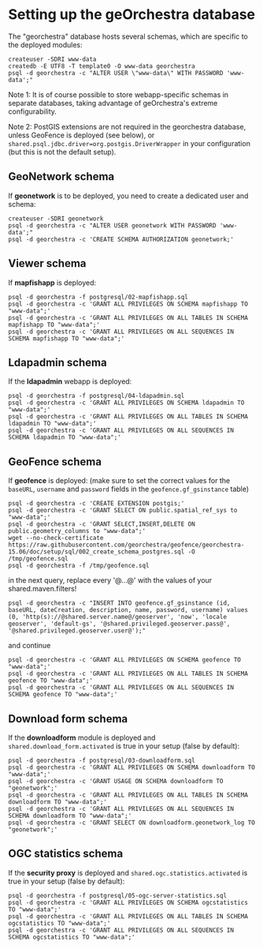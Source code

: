 # Setting up the geOrchestra database

The "georchestra" database hosts several schemas, which are specific to the deployed modules:
```
createuser -SDRI www-data
createdb -E UTF8 -T template0 -O www-data georchestra
psql -d georchestra -c "ALTER USER \"www-data\" WITH PASSWORD 'www-data';"
```

Note 1: It is of course possible to store webapp-specific schemas in separate databases, taking advantage of geOrchestra's extreme configurability.

Note 2: PostGIS extensions are not required in the georchestra database, unless GeoFence is deployed (see below), or ```shared.psql.jdbc.driver=org.postgis.DriverWrapper``` in your configuration (but this is not the default setup).

## GeoNetwork schema

If **geonetwork** is to be deployed, you need to create a dedicated user and schema:
```
createuser -SDRI geonetwork
psql -d georchestra -c "ALTER USER geonetwork WITH PASSWORD 'www-data';"
psql -d georchestra -c 'CREATE SCHEMA AUTHORIZATION geonetwork;'
```

## Viewer schema

If **mapfishapp** is deployed:
```
psql -d georchestra -f postgresql/02-mapfishapp.sql
psql -d georchestra -c 'GRANT ALL PRIVILEGES ON SCHEMA mapfishapp TO "www-data";'
psql -d georchestra -c 'GRANT ALL PRIVILEGES ON ALL TABLES IN SCHEMA mapfishapp TO "www-data";'
psql -d georchestra -c 'GRANT ALL PRIVILEGES ON ALL SEQUENCES IN SCHEMA mapfishapp TO "www-data";'
```

## Ldapadmin schema

If the **ldapadmin** webapp is deployed:
```
psql -d georchestra -f postgresql/04-ldapadmin.sql
psql -d georchestra -c 'GRANT ALL PRIVILEGES ON SCHEMA ldapadmin TO "www-data";'
psql -d georchestra -c 'GRANT ALL PRIVILEGES ON ALL TABLES IN SCHEMA ldapadmin TO "www-data";'
psql -d georchestra -c 'GRANT ALL PRIVILEGES ON ALL SEQUENCES IN SCHEMA ldapadmin TO "www-data";'
```

## GeoFence schema

If **geofence** is deployed: (make sure to set the correct values for the ```baseURL```, ```username``` and ```password``` fields in the ```geofence.gf_gsinstance``` table)
```
psql -d georchestra -c 'CREATE EXTENSION postgis;'
psql -d georchestra -c 'GRANT SELECT ON public.spatial_ref_sys to "www-data";'
psql -d georchestra -c 'GRANT SELECT,INSERT,DELETE ON public.geometry_columns to "www-data";'
wget --no-check-certificate https://raw.githubusercontent.com/georchestra/geofence/georchestra-15.06/doc/setup/sql/002_create_schema_postgres.sql -O /tmp/geofence.sql
psql -d georchestra -f /tmp/geofence.sql
```
in the next query, replace every '@...@' with the values of your shared.maven.filters!
```
psql -d georchestra -c "INSERT INTO geofence.gf_gsinstance (id, baseURL, dateCreation, description, name, password, username) values (0, 'http(s)://@shared.server.name@/geoserver', 'now', 'locale geoserver', 'default-gs', '@shared.privileged.geoserver.pass@', '@shared.privileged.geoserver.user@');"
```
and continue
```
psql -d georchestra -c 'GRANT ALL PRIVILEGES ON SCHEMA geofence TO "www-data";'
psql -d georchestra -c 'GRANT ALL PRIVILEGES ON ALL TABLES IN SCHEMA geofence TO "www-data";'
psql -d georchestra -c 'GRANT ALL PRIVILEGES ON ALL SEQUENCES IN SCHEMA geofence TO "www-data";'
```

## Download form schema

If the **downloadform** module is deployed and ```shared.download_form.activated``` is true in your setup (false by default):
```
psql -d georchestra -f postgresql/03-downloadform.sql
psql -d georchestra -c 'GRANT ALL PRIVILEGES ON SCHEMA downloadform TO "www-data";'
psql -d georchestra -c 'GRANT USAGE ON SCHEMA downloadform TO "geonetwork";'
psql -d georchestra -c 'GRANT ALL PRIVILEGES ON ALL TABLES IN SCHEMA downloadform TO "www-data";'
psql -d georchestra -c 'GRANT ALL PRIVILEGES ON ALL SEQUENCES IN SCHEMA downloadform TO "www-data";'
psql -d georchestra -c 'GRANT SELECT ON downloadform.geonetwork_log TO "geonetwork";'
```

## OGC statistics schema

If the **security proxy** is deployed and ```shared.ogc.statistics.activated``` is true in your setup (false by default):
```
psql -d georchestra -f postgresql/05-ogc-server-statistics.sql
psql -d georchestra -c 'GRANT ALL PRIVILEGES ON SCHEMA ogcstatistics TO "www-data";'
psql -d georchestra -c 'GRANT ALL PRIVILEGES ON ALL TABLES IN SCHEMA ogcstatistics TO "www-data";'
psql -d georchestra -c 'GRANT ALL PRIVILEGES ON ALL SEQUENCES IN SCHEMA ogcstatistics TO "www-data";'
```
